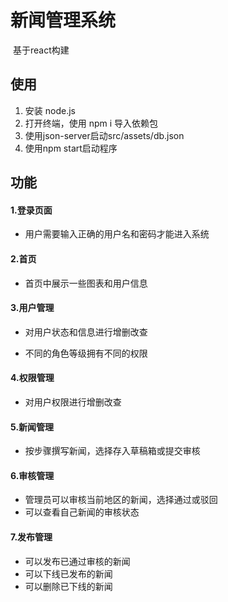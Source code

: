 # 新闻管理系统

​										基于react构建

## 使用

1.  安装 node.js
2.  打开终端，使用 npm i 导入依赖包
3.  使用json-server启动src/assets/db.json
4.  使用npm start启动程序

## 功能

#### 1.登录页面

-   用户需要输入正确的用户名和密码才能进入系统

#### 2.首页

-   首页中展示一些图表和用户信息

#### 3.用户管理

-   对用户状态和信息进行增删改查

-   不同的角色等级拥有不同的权限

#### 4.权限管理

-   对用户权限进行增删改查

#### 5.新闻管理

-   按步骤撰写新闻，选择存入草稿箱或提交审核

#### 6.审核管理

-   管理员可以审核当前地区的新闻，选择通过或驳回
-   可以查看自己新闻的审核状态

#### 7.发布管理

-   可以发布已通过审核的新闻
-   可以下线已发布的新闻
-   可以删除已下线的新闻